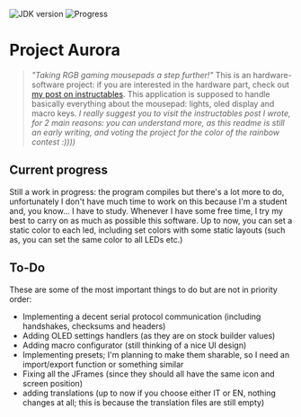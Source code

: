 ![JDK version](https://img.shields.io/badge/JDK-1.8-blue.svg)
![Progress](https://img.shields.io/badge/progress-70%25-yellow.svg)


# Project Aurora
> _"Taking RGB gaming mousepads a step further!"_
This is an hardware-software project: if you are interested in the hardware part, check out [my post on instructables](https://www.instructables.com/id/Project-Aurora-a-Smart-Gaming-Mousepad-for-20/).
This application is supposed to handle basically everything about the mousepad: lights, oled display and macro keys.
_I really suggest you to visit the instructables post I wrote, for 2 main reasons: you can understand more, as this readme is still an early writing, and *voting the project for the color of the rainbow contest :))))*_

## Current progress
Still a work in progress: the program compiles but there's a lot more to do, unfortunately I don't have much time to work on this because I'm a student and, you know... I have to study. Whenever I have some free time, I try my best to carry on as much as possible this software.
Up to now, you can set a static color to each led, including set colors with some static layouts (such as, you can set the same color to all LEDs etc.)

## To-Do
These are some of the most important things to do but are not in priority order:

- Implementing a decent serial protocol communication (including handshakes, checksums and headers)
- Adding OLED settings handlers (as they are on stock builder values)
- Adding macro configurator (still thinking of a nice UI design)
- Implementing presets; I'm planning to make them sharable, so I need an import/export function or something similar
- Fixing all the JFrames (since they should all have the same icon and screen position)
- adding translations (up to now if you choose either IT or EN, nothing changes at all; this is because the translation files are still empty)